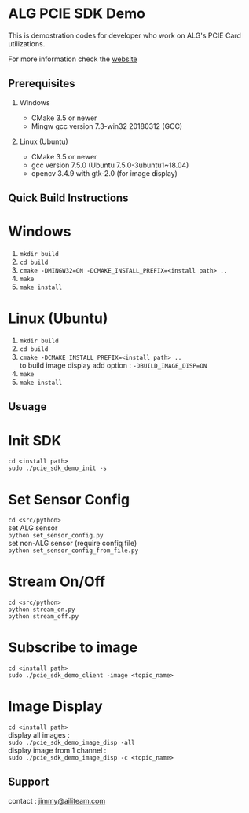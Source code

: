 ALG PCIE SDK Demo
====================================  

This is demostration codes for developer who work on ALG's PCIE Card utilizations.

For more information check the [website](https://aili-light.com)

Prerequisites
------------------------------------

1. Windows
   * CMake 3.5 or newer
   * Mingw gcc version 7.3-win32 20180312 (GCC)

2. Linux (Ubuntu)
   * CMake 3.5 or newer
   * gcc version 7.5.0 (Ubuntu 7.5.0-3ubuntu1~18.04)
   * opencv 3.4.9 with gtk-2.0 (for image display)

Quick Build Instructions
------------------------------------
# Windows
1.  `mkdir build`  
2.  `cd build`  
3.  `cmake -DMINGW32=ON -DCMAKE_INSTALL_PREFIX=<install path> ..`  
4.  `make`  
5.  `make install`  

# Linux (Ubuntu)
1.  `mkdir build`  
2.  `cd build`  
3.  `cmake -DCMAKE_INSTALL_PREFIX=<install path> ..`  
    to build image display add option : `-DBUILD_IMAGE_DISP=ON`    
4.  `make`  
5.  `make install`  

Usuage
------------------------------------
# Init SDK
   `cd <install path>`  
   `sudo ./pcie_sdk_demo_init -s`   

# Set Sensor Config
   `cd <src/python>`  
   set ALG sensor  
   `python set_sensor_config.py`   
   set non-ALG sensor (require config file)  
   `python set_sensor_config_from_file.py`  

# Stream On/Off
   `cd <src/python>`  
   `python stream_on.py`  
   `python stream_off.py`  

# Subscribe to image
   `cd <install path>`  
   `sudo ./pcie_sdk_demo_client -image <topic_name>`  

# Image Display
   `cd <install path>`  
   display all images :   
   `sudo ./pcie_sdk_demo_image_disp -all`   
   display image from 1 channel :   
   `sudo ./pcie_sdk_demo_image_disp -c <topic_name>`   

Support
------------------------------------
contact : jimmy@ailiteam.com
